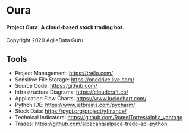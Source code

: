 # Oura
#### Project Oura:  A cloud-based stock trading bot.
Copyright 2020 AgileData.Guru

## Tools
* Project Management:  https://trello.com/
* Sensitive File Storage:  https://onedrive.live.com/
* Source Code:  https://github.com/
* Infrastructure Diagrams:  https://cloudcraft.co/
* Application Flow Charts:  https://www.lucidchart.com/
* Python IDE:  https://www.jetbrains.com/pycharm/
* Stock Data:  https://pypi.org/project/yfinance/
* Technical Indicators:  https://github.com/RomelTorres/alpha_vantage
* Trades:  https://github.com/alpacahq/alpaca-trade-api-python

